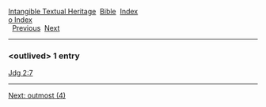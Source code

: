 [Intangible Textual Heritage](../../index)  [Bible](../index) 
[Index](index)   
[o Index](_o_)  
  [Previous](c08119)  [Next](c08121) 

------------------------------------------------------------------------

### &lt;outlived&gt; 1 entry

[Jdg 2:7](../kjv/jdg002.htm#007)  

------------------------------------------------------------------------

[Next: outmost (4)](c08121)
